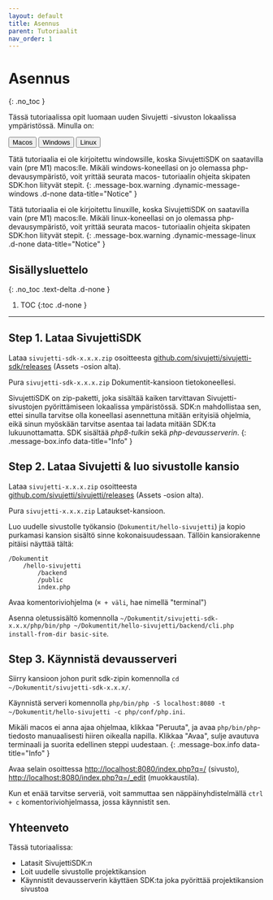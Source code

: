 ```yaml
---
layout: default
title: Asennus
parent: Tutoriaalit
nav_order: 1
---
```


# Asennus
{: .no_toc }

Tässä tutoriaalissa opit luomaan uuden Sivujetti -sivuston lokaalissa ympäristössä. Minulla on:

<div id="tutorial-os-selector" class="mb-6">
<button onclick="sivujettiDocs.alterInstallationTutorialInstructionsFor('macos')" type="button" name="button" class="btn">Macos</button>
<button onclick="sivujettiDocs.alterInstallationTutorialInstructionsFor('windows')" type="button" name="button" class="btn">Windows</button>
<button onclick="sivujettiDocs.alterInstallationTutorialInstructionsFor('linux')" type="button" name="button" class="btn">Linux</button>
</div>

Tätä tutoriaalia ei ole kirjoitettu windowsille, koska SivujettiSDK on saatavilla vain (pre M1) macos:lle. Mikäli windows-koneellasi on jo olemassa php-devausympäristö, voit yrittää seurata macos- tutoriaalin ohjeita skipaten SDK:hon liityvät stepit.
{: .message-box.warning .dynamic-message-windows .d-none data-title="Notice" }

Tätä tutoriaalia ei ole kirjoitettu linuxille, koska SivujettiSDK on saatavilla vain (pre M1) macos:lle. Mikäli linux-koneellasi on jo olemassa php-devausympäristö, voit yrittää seurata macos- tutoriaalin ohjeita skipaten SDK:hon liityvät stepit.
{: .message-box.warning .dynamic-message-linux .d-none data-title="Notice" }

## Sisällysluettelo
{: .no_toc .text-delta .d-none }

1. TOC
{:toc .d-none }

---

## Step 1. Lataa SivujettiSDK

<span class="bg-highlight">Lataa</span> `sivujetti-sdk-x.x.x.zip` osoitteesta [github.com/sivujetti/sivujetti-sdk/releases](https://github.com/sivujetti/sivujetti-sdk/releases) (Assets -osion alta).

<span class="bg-highlight">Pura</span> `sivujetti-sdk-x.x.x.zip` Dokumentit-kansioon tietokoneellesi.

SivujettiSDK on zip-paketti, joka sisältää kaiken tarvittavan Sivujetti-sivustojen pyörittämiseen lokaalissa ympäristössä. SDK:n mahdollistaa sen, ettei sinulla tarvitse olla koneellasi asennettuna mitään erityisiä ohjelmia, eikä sinun myöskään tarvitse asentaa tai ladata mitään SDK:ta lukuunottamatta. SDK sisältää _php8-tulkin_ sekä _php-devausserverin_.
{: .message-box.info data-title="Info" }

## Step 2. Lataa Sivujetti & luo sivustolle kansio

<span class="bg-highlight">Lataa</span> `sivujetti-x.x.x.zip` osoitteesta [github.com/sivujetti/sivujetti/releases](https://github.com/sivujetti/sivujetti/releases) (Assets -osion alta).

<span class="bg-highlight">Pura</span> `sivujetti-x.x.x.zip` Lataukset-kansioon.

<span class="bg-highlight">Luo</span> uudelle sivustolle työkansio (`Dokumentit/hello-sivujetti`) ja <span class="bg-highlight">kopio</span> purkamasi kansion sisältö sinne kokonaisuudessaan. Tällöin kansiorakenne pitäisi näyttää tältä:
```
/Dokumentit
    /hello-sivujetti
        /backend
        /public
        index.php
```

<span class="bg-highlight">Avaa</span> komentoriviohjelma (`⌘ + väli`, hae nimellä "terminal")

<span class="bg-highlight">Asenna</span> oletussisältö komennolla `~/Dokumentit/sivujetti-sdk-x.x.x/php/bin/php ~/Dokumentit/hello-sivujetti/backend/cli.php install-from-dir basic-site`.

## Step 3. Käynnistä devausserveri

<span class="bg-highlight">Siirry</span> kansioon johon purit sdk-zipin komennolla `cd ~/Dokumentit/sivujetti-sdk-x.x.x/`.

<span class="bg-highlight">Käynnistä</span> serveri komennolla `php/bin/php -S localhost:8080 -t ~/Dokumentit/hello-sivujetti -c php/conf/php.ini`.

Mikäli macos ei anna ajaa ohjelmaa, klikkaa "Peruuta", ja avaa `php/bin/php`-tiedosto manuaalisesti hiiren oikealla napilla. Klikkaa "Avaa", sulje avautuva terminaali ja suorita edellinen steppi uudestaan.
{: .message-box.info data-title="Info" }

<span class="bg-highlight">Avaa</span> selain osoittessa [http://localhost:8080/index.php?q=/](http://localhost:8080/index.php?q=/) (sivusto), [http://localhost:8080/index.php?q=/_edit](http://localhost:8080/index.php?q=/_edit) (muokkaustila).

Kun et enää tarvitse serveriä, voit sammuttaa sen näppäinyhdistelmällä `ctrl + c` komentoriviohjelmassa, jossa käynnistit sen.

## Yhteenveto

Tässä tutoriaalissa:

- Latasit SivujettiSDK:n
- Loit uudelle sivustolle projektikansion
- Käynnistit devausserverin käyttäen SDK:ta joka pyörittää projektikansion sivustoa

<script src="/assets/js/sivujetti-docs.js"></script>
